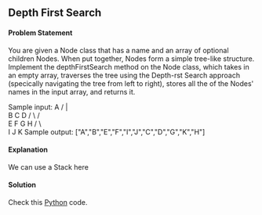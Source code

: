 ## Depth First Search

#### Problem Statement

You are given a Node class that has a name and an array of optional children Nodes. When put together, Nodes form a simple tree-like structure. Implement the
depthFirstSearch method on the Node class, which takes in an empty array, traverses the tree using the Depth-rst Search approach (specically navigating the
tree from left to right), stores all the of the Nodes' names in the input array, and returns it.

Sample input:
A
/ | \
 B C D
/ \ / \
 E F G H
/ \ \
 I J K
Sample output: ["A","B","E","F","I","J","C","D","G","K","H"]

#### Explanation

We can use a Stack here

#### Solution

Check this [Python](../python/Depth_First_Search.py) code.
